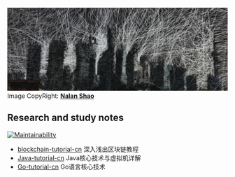 ![magic city](./img/magic_city.jpg)
Image CopyRight: [**Nalan Shao**](https://github.com/yjjnls)

## Research and study notes
[![Maintainability](https://api.codeclimate.com/v1/badges/7c7f8653feba5c762b25/maintainability)](https://codeclimate.com/github/yjjnls/Notes/maintainability)
*   [blockchain-tutorial-cn](https://github.com/yjjnls/blockchain-tutorial-cn) 深入浅出区块链教程
*   [Java-tutorial-cn](https://github.com/yjjnls/Java-tutorial-cn) Java核心技术与虚拟机详解
*   [Go-tutorial-cn](https://github.com/yjjnls/Go-tutorial-cn) Go语言核心技术
